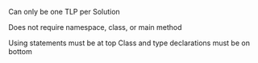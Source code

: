 Can only be one TLP per Solution

Does not require namespace, class, or main method

Using statements must be at top
Class and type declarations must be on bottom